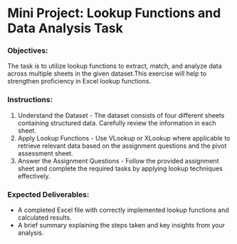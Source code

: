 # Mini Project: Lookup Functions and Data Analysis Task

### Objectives:

The task is to utilize lookup functions to extract, match, and analyze data across multiple sheets in the given dataset.This exercise will help to strengthen proficiency in Excel lookup functions. 

### Instructions:
1. Understand the Dataset - The dataset consists of four different sheets containing structured data. Carefully review the information in each sheet.
2. Apply Lookup Functions - Use VLookup or XLookup where applicable to retrieve relevant data based on the assignment  questions and the pivot assessment sheet. 
3. Answer the Assignment Questions - Follow the provided assignment sheet and complete the required tasks by applying lookup techniques effectively.


### Expected Deliverables:

* A completed Excel file with correctly implemented lookup functions and calculated results.
* A brief summary explaining the steps taken and key insights from your analysis.
